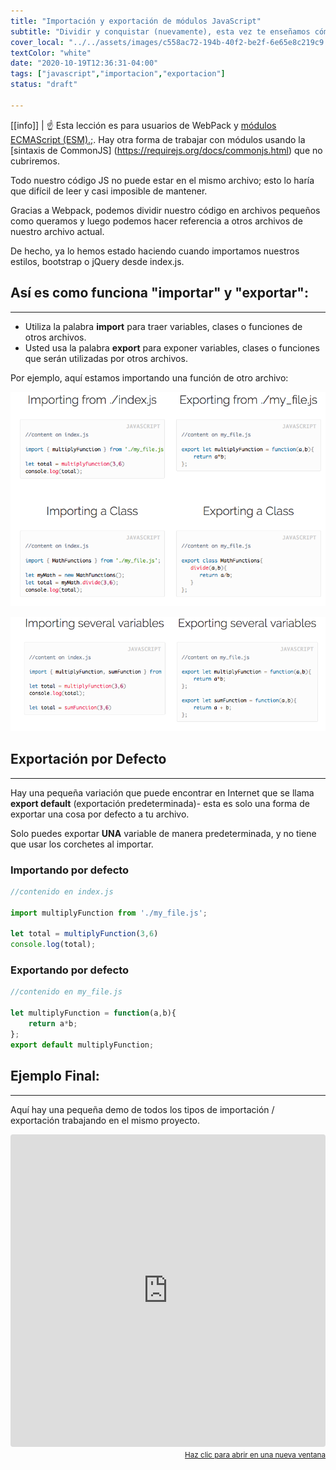 ```yaml
---
title: "Importación y exportación de módulos JavaScript"
subtitle: "Dividir y conquistar (nuevamente), esta vez te enseñamos cómo dividir tu código en varios archivos para evitar conflictos de GIT y también ser más organizado.  Al final de esta lección, podrás dominar la importación y exportación de JavaScript."
cover_local: "../../assets/images/c558ac72-194b-40f2-be2f-6e65e8c219c9.png"
textColor: "white"
date: "2020-10-19T12:36:31-04:00"
tags: ["javascript","importacion","exportacion"]
status: "draft"

---
```


[[info]]
| :point_up: Esta lección es para usuarios de WebPack y [módulos ECMAScript (ESM).;](https://nodejs.org/api/esm.html). Hay otra forma de trabajar con módulos usando la [sintaxis de CommonJS] (https://requirejs.org/docs/commonjs.html) que no cubriremos.

Todo nuestro código JS no puede estar en el mismo archivo; esto lo haría que difícil de leer y casi imposible de mantener.

Gracias a Webpack, podemos dividir nuestro código en archivos pequeños como queramos y luego podemos hacer referencia a otros archivos de nuestro archivo actual.

De hecho, ya lo hemos estado haciendo cuando importamos nuestros estilos, bootstrap o jQuery desde index.js.

## Así es como funciona "importar" y "exportar":
***

+ Utiliza la palabra **import** para traer variables, clases o funciones de otros archivos.
+ Usted usa la palabra **export** para exponer variables, clases o funciones que serán utilizadas por otros archivos.

Por ejemplo, aquí estamos importando una función de otro archivo:


![javascript import](../../assets/images/f7b8c75d-e7d4-481e-8346-b95d54a235f6.png)

![javascript import](../../assets/images/2cdb146a-d6f7-4591-96fc-e50aef07aca5.png)


## Exportación por Defecto
***

Hay una pequeña variación que puede encontrar en Internet que se llama **export default** (exportación predeterminada)- esta es solo una forma de exportar una cosa por defecto a tu archivo.

Solo puedes exportar **UNA** variable de manera predeterminada, y no tiene que usar los corchetes al importar.


### Importando por defecto

```javascript
//contenido en index.js 

import multiplyFunction from './my_file.js';

let total = multiplyFunction(3,6)
console.log(total);
```

### Exportando por defecto

```javascript
//contenido en my_file.js 

let multiplyFunction = function(a,b){
    return a*b;
};
export default multiplyFunction;
```

## Ejemplo Final:
***

Aquí hay una pequeña demo de todos los tipos de importación / exportación trabajando en el mismo proyecto.

<iframe src="https://codesandbox.io/embed/218y1prppj?hidenavigation=1" style="width:100%; height:500px; border:0; border-radius: 4px; overflow:hidden;" sandbox="allow-modals allow-forms allow-popups allow-scripts allow-same-origin"></iframe>

<div align="right"><small><a href="https://codesandbox.io/embed/218y1prppj?hidenavigation=1">Haz clic para abrir en una nueva ventana</a></small></div>



